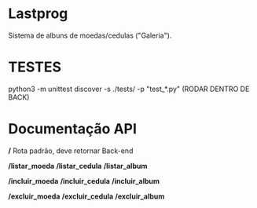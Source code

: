 # Lastprog
Sistema de albuns de moedas/cedulas ("Galeria").

# TESTES

python3 -m unittest discover -s ./tests/ -p "test_*.py" (RODAR DENTRO DE BACK)

# Documentação API

**/**
Rota padrão, deve retornar Back-end 

**/listar_moeda**
**/listar_cedula**
**/listar_album**

**/incluir_moeda**
**/incluir_cedula**
**/incluir_album**

**/excluir_moeda**
**/excluir_cedula**
**/excluir_album**
